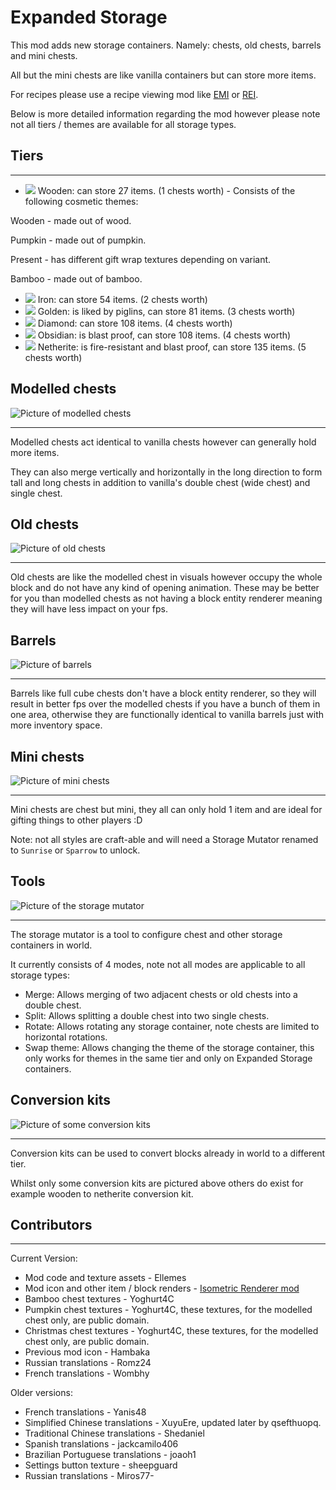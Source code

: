 # Expanded Storage

This mod adds new storage containers. Namely: chests, old chests, barrels and mini chests.

All but the mini chests are like vanilla containers but can store more items.

For recipes please use a recipe viewing mod like [EMI](https://www.curseforge.com/minecraft/mc-mods/emi) or [REI](https://www.curseforge.com/minecraft/mc-mods/roughly-enough-items).

Below is more detailed information regarding the mod however please note not all tiers / themes are available for all storage types.

## Tiers

---
- ![](https://gitlab.com/Ellemes/expanded-storage/-/raw/documentation/art/descriptions/png/wood_bullet_point.png) Wooden: can store 27 items. (1 chests worth) - Consists of the following cosmetic themes:

Wooden - made out of wood.

Pumpkin - made out of pumpkin.

Present - has different gift wrap textures depending on variant.

Bamboo - made out of bamboo.

- ![](https://gitlab.com/Ellemes/expanded-storage/-/raw/documentation/art/descriptions/png/iron_bullet_point.png) Iron: can store 54 items. (2 chests worth)
- ![](https://gitlab.com/Ellemes/expanded-storage/-/raw/documentation/art/descriptions/png/gold_bullet_point.png) Golden: is liked by piglins, can store 81 items. (3 chests worth)
- ![](https://gitlab.com/Ellemes/expanded-storage/-/raw/documentation/art/descriptions/png/diamond_bullet_point.png) Diamond: can store 108 items. (4 chests worth)
- ![](https://gitlab.com/Ellemes/expanded-storage/-/raw/documentation/art/descriptions/png/obsidian_bullet_point.png) Obsidian: is blast proof, can store 108 items. (4 chests worth)
- ![](https://gitlab.com/Ellemes/expanded-storage/-/raw/documentation/art/descriptions/png/netherite_bullet_point.png) Netherite: is fire-resistant and blast proof, can store 135 items. (5 chests worth)


## Modelled chests
![Picture of modelled chests](https://gitlab.com/Ellemes/expanded-storage/-/raw/documentation/art/descriptions/png/Modelled%20chests_512.png)

---

Modelled chests act identical to vanilla chests however can generally hold more items.

They can also merge vertically and horizontally in the long direction to form tall and long chests in addition to vanilla's double chest (wide chest) and single chest.

## Old chests
![Picture of old chests](https://gitlab.com/Ellemes/expanded-storage/-/raw/documentation/art/descriptions/png/Full%20cube%20chests_512.png)

---

Old chests are like the modelled chest in visuals however occupy the whole block and do not have any kind of opening animation.
These may be better for you than modelled chests as not having a block entity renderer meaning they will have less impact on your fps.

## Barrels
![Picture of barrels](https://gitlab.com/Ellemes/expanded-storage/-/raw/documentation/art/descriptions/png/Barrels_512.png)

---

Barrels like full cube chests don't have a block entity renderer, so they will result in better fps over the modelled chests if you have a bunch of them in one area, otherwise they are functionally identical to vanilla barrels just with more inventory space.

## Mini chests
![Picture of mini chests](https://gitlab.com/Ellemes/expanded-storage/-/raw/documentation/art/descriptions/png/Mini%20chests_512.png)

---

Mini chests are chest but mini, they all can only hold 1 item and are ideal for gifting things to other players :D


Note: not all styles are craft-able and will need a Storage Mutator renamed to `Sunrise` or `Sparrow` to unlock.

## Tools
![Picture of the storage mutator](https://gitlab.com/Ellemes/expanded-storage/-/raw/documentation/art/descriptions/png/Tools_512.png)

---

The storage mutator is a tool to configure chest and other storage containers in world.

It currently consists of 4 modes, note not all modes are applicable to all storage types:

- Merge: Allows merging of two adjacent chests or old chests into a double chest.
- Split: Allows splitting a double chest into two single chests.
- Rotate: Allows rotating any storage container, note chests are limited to horizontal rotations.
- Swap theme: Allows changing the theme of the storage container, this only works for themes in the same tier and only on Expanded Storage containers.

## Conversion kits
![Picture of some conversion kits](https://gitlab.com/Ellemes/expanded-storage/-/raw/documentation/art/descriptions/png/Upgrades_512.png)

---

Conversion kits can be used to convert blocks already in world to a different tier.


Whilst only some conversion kits are pictured above others do exist for example wooden to netherite conversion kit.

## Contributors

---

Current Version:

- Mod code and texture assets - Ellemes
- Mod icon and other item / block renders - [Isometric Renderer mod](https://www.curseforge.com/minecraft/mc-mods/isometric-renders "Isometric Renderer mod")
- Bamboo chest textures - Yoghurt4C
- Pumpkin chest textures - Yoghurt4C, these textures, for the modelled chest only, are public domain.
- Christmas chest textures - Yoghurt4C, these textures, for the modelled chest only, are public domain.
- Previous mod icon - Hambaka
- Russian translations - Romz24
- French translations - Wombhy

Older versions:

- French translations - Yanis48
- Simplified Chinese translations - XuyuEre, updated later by qsefthuopq.
- Traditional Chinese translations - Shedaniel
- Spanish translations - jackcamilo406
- Brazilian Portuguese translations - joaoh1
- Settings button texture - sheepguard
- Russian translations - Miros77- 
